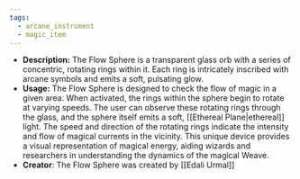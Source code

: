 ```yaml
---
tags:
  - arcane_instrument
  - magic_item
---
```

- **Description:** The Flow Sphere is a transparent glass orb with a series of concentric, rotating rings within it. Each ring is intricately inscribed with arcane symbols and emits a soft, pulsating glow.
- **Usage:** The Flow Sphere is designed to check the flow of magic in a given area. When activated, the rings within the sphere begin to rotate at varying speeds. The user can observe these rotating rings through the glass, and the sphere itself emits a soft, [[Ethereal Plane|ethereal]] light. The speed and direction of the rotating rings indicate the intensity and flow of magical currents in the vicinity. This unique device provides a visual representation of magical energy, aiding wizards and researchers in understanding the dynamics of the magical Weave.
- **Creator**: The Flow Sphere was created by [[Edali Urmal]]
 